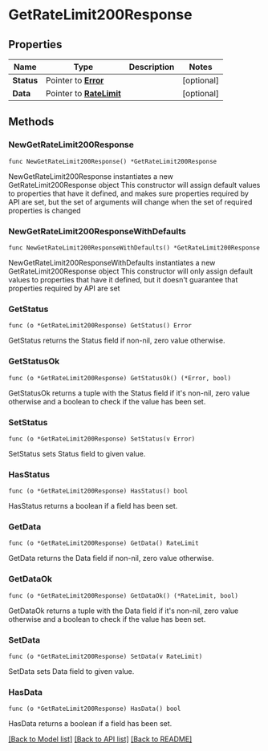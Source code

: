 # GetRateLimit200Response

## Properties

Name | Type | Description | Notes
------------ | ------------- | ------------- | -------------
**Status** | Pointer to [**Error**](Error.md) |  | [optional] 
**Data** | Pointer to [**RateLimit**](RateLimit.md) |  | [optional] 

## Methods

### NewGetRateLimit200Response

`func NewGetRateLimit200Response() *GetRateLimit200Response`

NewGetRateLimit200Response instantiates a new GetRateLimit200Response object
This constructor will assign default values to properties that have it defined,
and makes sure properties required by API are set, but the set of arguments
will change when the set of required properties is changed

### NewGetRateLimit200ResponseWithDefaults

`func NewGetRateLimit200ResponseWithDefaults() *GetRateLimit200Response`

NewGetRateLimit200ResponseWithDefaults instantiates a new GetRateLimit200Response object
This constructor will only assign default values to properties that have it defined,
but it doesn't guarantee that properties required by API are set

### GetStatus

`func (o *GetRateLimit200Response) GetStatus() Error`

GetStatus returns the Status field if non-nil, zero value otherwise.

### GetStatusOk

`func (o *GetRateLimit200Response) GetStatusOk() (*Error, bool)`

GetStatusOk returns a tuple with the Status field if it's non-nil, zero value otherwise
and a boolean to check if the value has been set.

### SetStatus

`func (o *GetRateLimit200Response) SetStatus(v Error)`

SetStatus sets Status field to given value.

### HasStatus

`func (o *GetRateLimit200Response) HasStatus() bool`

HasStatus returns a boolean if a field has been set.

### GetData

`func (o *GetRateLimit200Response) GetData() RateLimit`

GetData returns the Data field if non-nil, zero value otherwise.

### GetDataOk

`func (o *GetRateLimit200Response) GetDataOk() (*RateLimit, bool)`

GetDataOk returns a tuple with the Data field if it's non-nil, zero value otherwise
and a boolean to check if the value has been set.

### SetData

`func (o *GetRateLimit200Response) SetData(v RateLimit)`

SetData sets Data field to given value.

### HasData

`func (o *GetRateLimit200Response) HasData() bool`

HasData returns a boolean if a field has been set.


[[Back to Model list]](../README.md#documentation-for-models) [[Back to API list]](../README.md#documentation-for-api-endpoints) [[Back to README]](../README.md)


